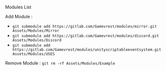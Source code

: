 ﻿Modules List

Add Module :
- `git submodule add https://gitlab.com/Gamevrest/modules/mirror.git Assets/Modules/Mirror`
- `git submodule add https://gitlab.com/Gamevrest/modules/discord.git Assets/Modules/Discord`
- `git submodule add https://gitlab.com/Gamevrest/modules/unityscriptableeventsystem.git Assets/Modules/USES`

Remove Module :
`git rm -rf Assets/Modules/Example`